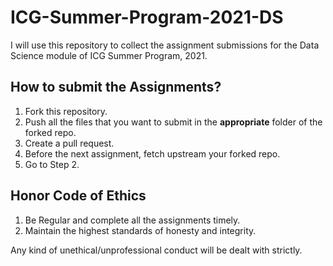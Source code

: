 # ICG-Summer-Program-2021-DS
I will use this repository to collect the assignment submissions for the Data Science module of ICG Summer Program, 2021.

## How to submit the Assignments?
1. Fork this repository. 
2. Push all the files that you want to submit in the **appropriate** folder of the forked repo.
3. Create a pull request.
4. Before the next assignment, fetch upstream your forked repo.
5. Go to Step 2.

## Honor Code of Ethics
1. Be Regular and complete all the assignments timely.
2. Maintain the highest standards of honesty and integrity.

Any kind of unethical/unprofessional conduct will be dealt with strictly. 
